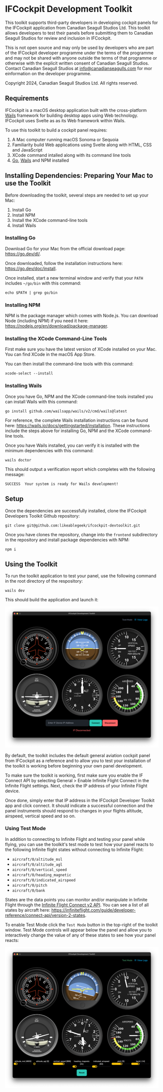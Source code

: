 # IFCockpit Development Toolkit

This toolkit supports third-party developers in developing cockpit panels for the IFCockpit application from Canadian Seagull Studios Ltd. This toolkit allows developers to test their panels before submitting them to Canadian Seagull Studios for review and inclusion in IFCockpit.

This is not open source and may only be used by developers who are part of the IFCockpit developer programme under the terms of the programme and may not be shared with anyone outside the terms of that programme or otherwise with the explicit written consent of Canadian Seagull Studios. Contact Canadian Seagull Studios at info@canadianseagulls.com for mor einformation on the developer programme.

Copyright 2024, Canadian Seagull Studios Ltd. All rights reserved.

## Requirements

IFCockpit is a macOS desktop application built with the cross-platform [Wails](https://wails.io/) framework for building desktop apps using Web technology. IFCockpit uses Svelte as as its Web framework within Wails.

To use this toolkit to build a cockpit panel requires:

1. A Mac computer running macOS Sonoma or Sequoia
2. Familiarity build Web applications using Svelte along with HTML, CSS and JavaScript
3. XCode command intalled along with its command line tools
4. [Go](https://go.dev/), [Wails](https://wails.io/) and NPM installed

## Installing Dependencies: Preparing Your Mac to use the Toolkit

Before downloading the toolkit, several steps are needed to set up your Mac:

1. Install Go
2. Install NPM
3. Install the XCode command-line tools
4. Install Wails

### Installing Go

Download Go for your Mac from the official download page: https://go.dev/dl/.

Once downloaded, follow the installation instructions here: https://go.dev/doc/install.

Once installed, start a new terminal window and verify that your `PATH` includes `~/go/bin` with this command:

```
echo $PATH | grep go/bin
```

### Installing NPM

NPM is the package manager which comes with Node.js. You can download Node (including NPM) if you need it here: https://nodejs.org/en/download/package-manager.

### Installing the XCode Command-Line Tools

First make sure you have the latest version of XCode installed on your Mac. You can find XCode in the macOS App Store.

You can then install the command-line tools with this command:

```
xcode-select --install
```

### Installing Wails

Once you have Go, NPM and the XCode command-line tools installed you can install Wails with this command:

```
go install github.com/wailsapp/wails/v2/cmd/wails@latest
```

For reference, the complete Wails installation instructions can be found here: https://wails.io/docs/gettingstarted/installation. These instructions include the steps above for installing Go, NPM and the XCode command-line tools.

Once you have Wails installed, you can verify it is installed with the minimum dependencies with this command:

```
wails doctor
```

This should output a verification report which completes with the following message:

```
SUCCESS  Your system is ready for Wails development!
```

## Setup

Once the dependencies are successfully installed, clone the IFCockpit Developers Toolkit Github repository:

```
git clone git@github.com:likeablegeek/ifcockpit-devtoolkit.git
```

Once you have clones the repository, change into the `frontend` subdirectory in the repository and install package dependencies with NPM:

```
npm i
```

## Using the Toolkit

To run the toolkit application to test your panel, use the following command in the root directory of the respository:

```
wails dev
```

This should build the application and launch it:

![IFCockpit Developer Toolkit](./IFCockpitToolkit.png)

By default, the toolkit includes the default general aviation cockpit panel from IFCockpit as a reference and to allow you to test your installation of the toolkit is working before beginning your own panel development.

To make sure the toolkit is working, first make sure you enable the IF Connect API by selecting General > Enable Infinite Flight Connect in the Infinite Flight settings. Next, check the IP address of your Infinite Flight device.

Once done, simply enter that IP address in the IFCockpit Developer Toolkit app and click connect. It should indicate a successful connection and the panel instruments should respond to changes in your flights altitude, airspeed, vertical speed and so on.

### Using Test Mode

In addition to connecting to Infinite Flight and testing your panel while flying, you can use the toolkit's test mode to test how your panel reacts to the following Infinite flight states without connecting to Infinite Flight:

* `aircraft/0/altitude_msl`
* `aircraft/0/altitude_agl`
* `aircraft/0/vertical_speed`
* `aircraft/0/heading_magnetic`
* `aircraft/0/indicated_airspeed`
* `aircraft/0/pitch`
* `aircraft/0/bank`

States are the data points you can monitor and/or manipulate in Infinite Flight through the [Infinite Flight Connect v2 API](https://infiniteflight.com/guide/developer-reference/connect-api/overview). You can see a list of all states by aircraft here: https://infiniteflight.com/guide/developer-reference/connect-api/version-2-states.

To enable Test Mode click the `Test Mode` button in the top-right of the toolkit window. Test Mode controls will appear below the panel and allow you to interactively change the value of any of these states to see how your panel reacts:

![Test Mode](./IFCockpitTestMode.png)
